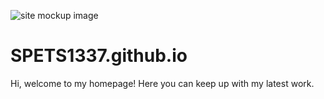 ![site mockup image](https://i.imgur.com/C84kxYz.jpg)

# SPETS1337.github.io
Hi, welcome to my homepage! Here you can keep up with my latest work.
